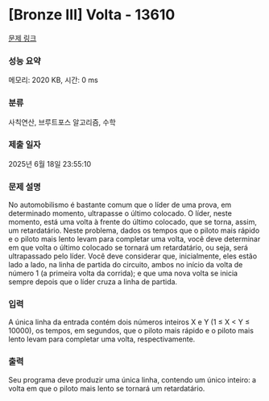 # [Bronze III] Volta - 13610 

[문제 링크](https://www.acmicpc.net/problem/13610) 

### 성능 요약

메모리: 2020 KB, 시간: 0 ms

### 분류

사칙연산, 브루트포스 알고리즘, 수학

### 제출 일자

2025년 6월 18일 23:55:10

### 문제 설명

<p>No automobilismo é bastante comum que o líder de uma prova, em determinado momento, ultrapasse o último colocado. O líder, neste momento, está uma volta à frente do último colocado, que se torna, assim, um retardatário. Neste problema, dados os tempos que o piloto mais rápido e o piloto mais lento levam para completar uma volta, você deve determinar em que volta o último colocado se tornará um retardatário, ou seja, será ultrapassado pelo líder. Você deve considerar que, inicialmente, eles estão lado a lado, na linha de partida do circuito, ambos no início da volta de número 1 (a primeira volta da corrida); e que uma nova volta se inicia sempre depois que o líder cruza a linha de partida.</p>

### 입력 

 <p>A única linha da entrada contém dois números inteiros X e Y (1 ≤ X < Y ≤ 10000), os tempos, em segundos, que o piloto mais rápido e o piloto mais lento levam para completar uma volta, respectivamente.</p>

<p> </p>

### 출력 

 <p>Seu programa deve produzir uma única linha, contendo um único inteiro: a volta em que o piloto mais lento se tornará um retardatário.</p>

